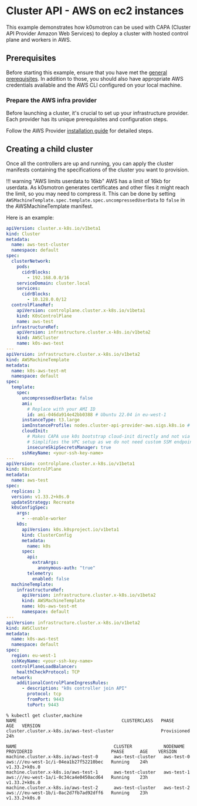 # Cluster API - AWS on ec2 instances

This example demonstrates how k0smotron can be used with CAPA (Cluster API Provider Amazon Web Services) to deploy
a cluster with hosted control plane and workers in AWS.

## Prerequisites

Before starting this example, ensure that you have met the [general prerequisites](capi-examples.md#prerequisites). In addition to those, you should also have appropriate AWS credentials available and the AWS CLI configured on your local machine.

### Prepare the AWS infra provider

Before launching a cluster, it's crucial to set up your infrastructure provider. Each provider has its unique prerequisites and configuration steps.

Follow the AWS Provider [installation guide](https://cluster-api-aws.sigs.k8s.io/getting-started.html#initialize-the-management-cluster) for detailed steps.

## Creating a child cluster

Once all the controllers are up and running, you can apply the cluster manifests containing the specifications of the cluster you want to provision.

!!! warning "AWS limits userdata to 16kb"
    AWS has a limit of 16kb for userdata. As k0smotron generates certificates and other files it might reach the limit, so you may need to compress it.
    This can be done by setting `AWSMachineTemplate.spec.template.spec.uncompressedUserData` to `false` in the AWSMachineTemplate manifest.

Here is an example:

```yaml
apiVersion: cluster.x-k8s.io/v1beta1
kind: Cluster
metadata:
  name: aws-test-cluster
  namespace: default
spec:
  clusterNetwork:
    pods:
      cidrBlocks:
        - 192.168.0.0/16
    serviceDomain: cluster.local
    services:
      cidrBlocks:
        - 10.128.0.0/12
  controlPlaneRef:
    apiVersion: controlplane.cluster.x-k8s.io/v1beta1
    kind: K0sControlPlane
    name: aws-test
  infrastructureRef:
    apiVersion: infrastructure.cluster.x-k8s.io/v1beta2
    kind: AWSCluster
    name: k0s-aws-test
---
apiVersion: infrastructure.cluster.x-k8s.io/v1beta2
kind: AWSMachineTemplate
metadata:
  name: k0s-aws-test-mt
  namespace: default
spec:
  template:
    spec:
      uncompressedUserData: false
      ami:
        # Replace with your AMI ID
        id: ami-046da914e42bb0388 # Ubuntu 22.04 in eu-west-1
      instanceType: t3.large
      iamInstanceProfile: nodes.cluster-api-provider-aws.sigs.k8s.io # Instance Profile created by `clusterawsadm bootstrap iam create-cloudformation-stack`
      cloudInit:
        # Makes CAPA use k0s bootstrap cloud-init directly and not via SSM
        # Simplifies the VPC setup as we do not need custom SSM endpoints etc.
        insecureSkipSecretsManager: true
      sshKeyName: <your-ssh-key-name>
---
apiVersion: controlplane.cluster.x-k8s.io/v1beta1
kind: K0sControlPlane
metadata:
  name: aws-test
spec:
  replicas: 3
  version: v1.33.2+k0s.0
  updateStrategy: Recreate
  k0sConfigSpec:
    args:
      - --enable-worker
    k0s:
      apiVersion: k0s.k0sproject.io/v1beta1
      kind: ClusterConfig
      metadata:
        name: k0s
      spec:
        api:
          extraArgs:
            anonymous-auth: "true"
        telemetry:
          enabled: false
  machineTemplate:
    infrastructureRef:
      apiVersion: infrastructure.cluster.x-k8s.io/v1beta2
      kind: AWSMachineTemplate
      name: k0s-aws-test-mt
      namespace: default
---
apiVersion: infrastructure.cluster.x-k8s.io/v1beta2
kind: AWSCluster
metadata:
  name: k0s-aws-test
  namespace: default
spec:
  region: eu-west-1
  sshKeyName: <your-ssh-key-name>
  controlPlaneLoadBalancer:
    healthCheckProtocol: TCP
  network:
    additionalControlPlaneIngressRules:
      - description: "k0s controller join API"
        protocol: tcp
        fromPort: 9443
        toPort: 9443
```

```shell
% kubectl get cluster,machine
NAME                                        CLUSTERCLASS   PHASE         AGE   VERSION
cluster.cluster.x-k8s.io/aws-test-cluster                  Provisioned   24h

NAME                                     CLUSTER            NODENAME        PROVIDERID                              PHASE      AGE    VERSION
machine.cluster.x-k8s.io/aws-test-0      aws-test-cluster   aws-test-0      aws:///eu-west-1c/i-04ea1b27f52210bec   Running    24h    v1.33.2+k0s.0
machine.cluster.x-k8s.io/aws-test-1      aws-test-cluster   aws-test-1      aws:///eu-west-1a/i-0c34ca4e0450acd64   Running    23h    v1.33.2+k0s.0
machine.cluster.x-k8s.io/aws-test-2      aws-test-cluster   aws-test-2      aws:///eu-west-1b/i-0ac2d7fb7ad92dff6   Running    23h    v1.33.2+k0s.0
```
